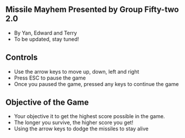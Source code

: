 ## Missile Mayhem Presented by Group Fifty-two 2.0
- By Yan, Edward and Terry
- To be updated, stay tuned!

## Controls
- Use the arrow keys to move up, down, left and right
- Press ESC to pause the game
- Once you paused the game, pressed any keys to continue the game

## Objective of the Game
- Your objective it to get the highest score possible in the game. 
- The longer you survive, the higher score you get!
- Using the arrow keys to dodge the missiles to stay alive
